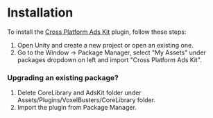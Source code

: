 # Installation

To install the [Cross Platform Ads Kit](https://u3d.as/37du) plugin, follow these steps:

1. Open Unity and create a new project or open an existing one.
2. Go to the Window -> Package Manager,  select "My Assets" under packages dropdown on left and import "Cross Platform Ads Kit".



### Upgrading an existing package?

1. Delete CoreLibrary and AdsKit folder under Assets/Plugins/VoxelBusters/CoreLibrary folder.
2. Import the plugin from Package Manager.


